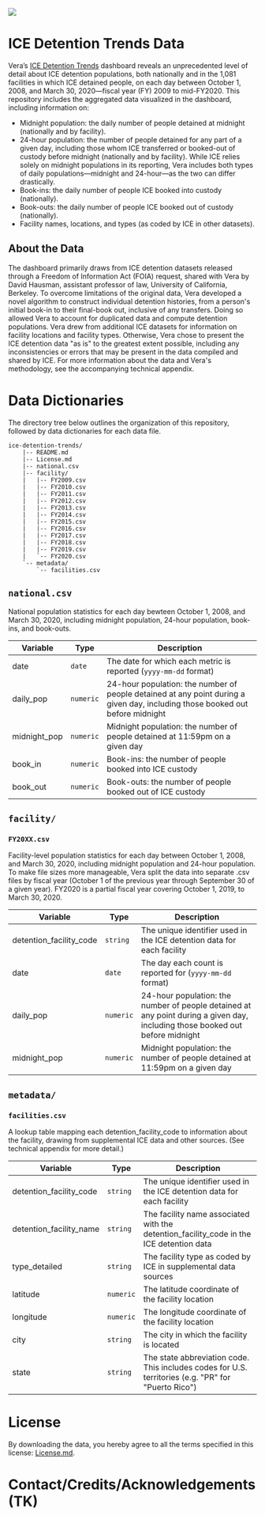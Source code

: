 ![](https://www.vera.org/dist/img/logo_full.svg)

# ICE Detention Trends Data
Vera’s [ICE Detention Trends]([url](http://vera.org/ice-detention-trends)) dashboard reveals an unprecedented level of detail about ICE detention populations, both nationally and in the 1,081 facilities in which ICE detained people, on each day between October 1, 2008, and March 30, 2020—fiscal year (FY) 2009 to mid-FY2020.
This repository
includes the aggregated data visualized in the dashboard, including information
on:

- Midnight population: the daily number of people detained at midnight
(nationally and by facility).
- 24-hour population: the number of people detained for any part of a given day,
including those whom ICE transferred or booked-out of custody before midnight
(nationally and by facility). While ICE relies solely on midnight populations in
its reporting, Vera includes both types of daily populations—midnight and
24-hour—as the two can differ drastically.
- Book-ins: the daily number of people ICE booked into custody (nationally).
- Book-outs: the daily number of people ICE booked out of custody (nationally).
- Facility names, locations, and types (as coded by ICE in other datasets).

## About the Data
The dashboard primarily draws from ICE detention datasets released through a
Freedom of Information Act (FOIA) request, shared with Vera by David Hausman,
assistant professor of law, University of California, Berkeley. To overcome
limitations of the original data, Vera developed a novel algorithm to construct
individual detention histories, from a person's initial book-in to their
final-book out, inclusive of any transfers. Doing so allowed Vera to account for
duplicated data and compute detention populations. Vera drew from additional ICE
datasets for information on facility locations and facility types. Otherwise,
Vera chose to present the ICE detention data "as is" to the greatest extent
possible, including any inconsistencies or errors that may be present in the
data compiled and shared by ICE. For more information about the data and Vera's
methodology, see the accompanying technical appendix<!-- TODO: Link here -->.


# Data Dictionaries
The directory tree below outlines the organization of this repository, followed
by data dictionaries for each data file.

```
ice-detention-trends/
    |-- README.md
    |-- License.md
    |-- national.csv
    |-- facility/
    |   |-- FY2009.csv
    |   |-- FY2010.csv
    |   |-- FY2011.csv
    |   |-- FY2012.csv
    |   |-- FY2013.csv
    |   |-- FY2014.csv
    |   |-- FY2015.csv
    |   |-- FY2016.csv
    |   |-- FY2017.csv
    |   |-- FY2018.csv
    |   |-- FY2019.csv
    |   `-- FY2020.csv
    `-- metadata/
        `-- facilities.csv
```

## `national.csv`
National population statistics for each day bewteen October 1, 2008, and March 30,
2020, including midnight population, 24-hour population, book-ins, and
book-outs.

| Variable     | Type      | Description                                                                                                                   |
| ------------ | --------- | ----------------------------------------------------------------------------------------------------------------------------- |
| date         | `date`    | The date for which each metric is reported (`yyyy-mm-dd` format)                                                              |
| daily_pop    | `numeric` | 24-hour population: the number of people detained at any point during a given day, including those booked out before midnight |
| midnight_pop | `numeric` | Midnight population: the number of people detained at 11:59pm on a given day                                                  |
| book_in      | `numeric` | Book-ins: the number of people booked into ICE custody                                                                        |
| book_out     | `numeric` | Book-outs: the number of people booked out of ICE custody                                                                     |


## `facility/`
### `FY20XX.csv`
Facility-level population statistics for each day between October 1, 2008, and March
30, 2020, including midnight population and 24-hour population.  To make file
sizes more manageable, Vera split the data into separate .csv files by fiscal
year (October 1 of the previous year through September 30 of a given year).
FY2020 is a partial fiscal year covering October 1, 2019, to March 30, 2020.

| Variable                | Type      | Description                                                                                                                   |
| ----------------------- | --------- | ----------------------------------------------------------------------------------------------------------------------------- |
| detention_facility_code | `string`  | The unique identifier used in the ICE detention data for each facility                                                        |
| date                    | `date`    | The day each count is reported for (`yyyy-mm-dd` format)                                                                      |
| daily_pop               | `numeric` | 24-hour population: the number of people detained at any point during a given day, including those booked out before midnight |
| midnight_pop            | `numeric` | Midnight population: the number of people detained at 11:59pm on a given day                                                  |

## `metadata/`
### `facilities.csv`
A lookup table mapping each detention_facility_code to information about the
facility, drawing from supplemental ICE data and other sources. (See technical
appendix for more detail.)

| Variable                | Type      | Description                                                                                        |
| ----------------------- | --------- | -------------------------------------------------------------------------------------------------- |
| detention_facility_code | `string`  | The unique identifier used in the ICE detention data for each facility                             |
| detention_facility_name | `string`  | The facility name associated with the detention_facility_code in the ICE detention data            |
| type_detailed           | `string`  | The facility type as coded by ICE in supplemental data sources                                     |
| latitude                | `numeric` | The latitude coordinate of the facility location                                                   |
| longitude               | `numeric` | The longitude coordinate of the facility location                                                  |
| city                    | `string`  | The city in which the facility is located                                                          |
| state                   | `string`  | The state abbreviation code. This includes codes for U.S. territories (e.g. "PR" for "Puerto Rico") |

# License
By downloading the data, you hereby agree to all the terms specified in this
license: [License.md](License.md).

# Contact/Credits/Acknowledgements (TK)
